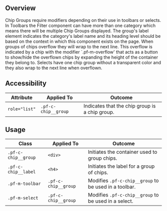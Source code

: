 ## Overview

 Chip Groups require modifiers depending on their use in toolbars or selects. In Toolbars the Filter component can have more than one category which means there will be multiple Chip Groups displayed. The group's label element indicates the category's label name and its heading level should be based on the context in which this component exists on the page. When groups of chips overflow they will wrap to the next line. This overflow is indicated by a chip with the modifier `.pf-m-overflow' that acts as a button to show/hide the overflown chips by expanding the height of the container they belong to. Selects have one chip group without a transparent color and they also wrap to the next line when overflown.

## Accessibility

| Attribute | Applied To | Outcome |
| -- | -- | -- |
| `role="list"` | `.pf-c-chip__group` | Indicates that the chip group is a chip group. |

## Usage

| Class | Applied To | Outcome |
| -- | -- | -- |
| `.pf-c-chip__group` | `<div>` | Initiates the container used to group chips. |
| `.pf-c-chip__label` | `<h4>` | Initiates the label for a group of chips. |
| `.pf-m-toolbar` | `.pf-c-chip__group` | Modifies `.pf-c-chip__group` to be used in a toolbar. |
| `.pf-m-select` | `.pf-c-chip__group` | Modifies `.pf-c-chip__group` to be used in a select. |